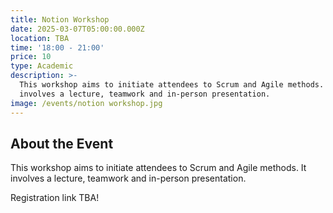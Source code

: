 ```yaml
---
title: Notion Workshop
date: 2025-03-07T05:00:00.000Z
location: TBA
time: '18:00 - 21:00'
price: 10
type: Academic
description: >-
  This workshop aims to initiate attendees to Scrum and Agile methods. It
  involves a lecture, teamwork and in-person presentation.
image: /events/notion workshop.jpg
---
```


## About the Event

This workshop aims to initiate attendees to Scrum and Agile methods. It involves a lecture, teamwork and in-person presentation.

Registration link TBA!
